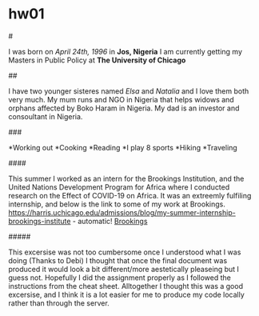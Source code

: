# hw01
#<Biography of David Kanos> 

I was born on *April 24th, 1996* in **Jos, Nigeria**  I am currently getting my Masters in Public Policy at **The University of Chicago**

##<Family>

I have two younger sisteres named *Elsa* and *Natalia* and I love them both very much. My mum runs and NGO in Nigeria that helps widows and orphans affected by Boko Haram in Nigeria. My dad is an investor and consoultant in Nigeria. 

###<My Hobbies>

*Working out
*Cooking 
*Reading 
*I play 8 sports
*Hiking 
*Traveling

####<My COVID summer>

This summer I worked as an intern for the Brookings Institution, and the United Nations Development Program for Africa where I conducted research on the Effect of COVID-19 on Africa. It was an extreemly fulfiling internship, and below is the link to some of my work at Brookings. 
https://harris.uchicago.edu/admissions/blog/my-summer-internship-brookings-institute - automatic!
[Brookings](https://harris.uchicago.edu/admissions/blog/my-summer-internship-brookings-institute)

#####<My Reflection>

This excersise was not too cumbersome once I understood what I was doing (Thanks to Debi) I thought that once the final document was produced it would look a bit different/more aestetically pleaseing but I guess not. Hopefully I did the assignment properly as I followed the instructions from the cheat sheet. Alltogether I thought this was a good excersise, and I think it is a lot easier for me to produce my code locally rather than through the server. 
